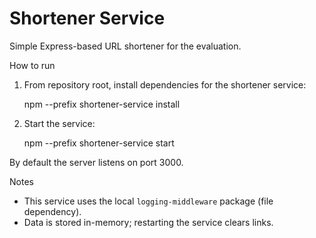 # Shortener Service

Simple Express-based URL shortener for the evaluation.

How to run

1. From repository root, install dependencies for the shortener service:

   npm --prefix shortener-service install

2. Start the service:

   npm --prefix shortener-service start

By default the server listens on port 3000.

Notes

- This service uses the local `logging-middleware` package (file dependency).
- Data is stored in-memory; restarting the service clears links.
